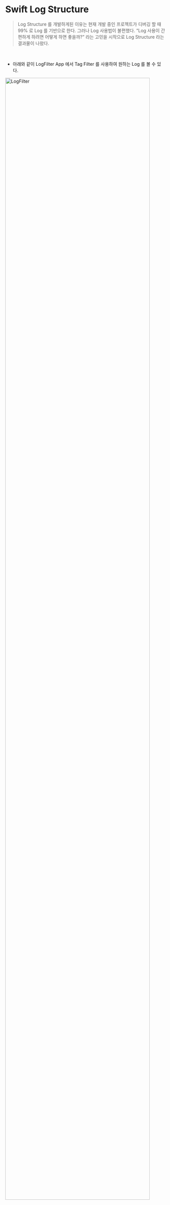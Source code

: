 # Swift Log Structure
> Log Structure 를 개발하게된 이유는 현재 개발 중인 프로젝트가 디버깅 할 때 99% 로 Log 를 기반으로 한다. 그러나 Log 사용법이 불편했다. “Log 사용이 간편하게 하려면 어떻게 하면 좋을까?” 라는 고민을 시작으로 Log Structure 라는 결과물이 나왔다.
<br>

- 아래와 같이 LogFilter App 에서 Tag Filter 를 사용하여 원하는 Log 를 볼 수 있다.

<img width="95%" alt="LogFilter" src="https://github.com/hgkim2024/Log/assets/163487894/70f4c489-7339-42d0-b3dc-a65be3483295">
<br>
<br>
<br>


## 사용법

```swift
Log.setLogLevel(LogLevel.DEBUG)
Log.tag(.CALL).t("message")
Log.tag(.GROUP).tag(.URI).tag(.FLOOR).e("message")
Log.tag([.CALL, Tag.URI]).d("message")
Log.tag([.MESSAGE, .NOTIFY]).tag(.URI).d("message")
Log.tag(.CALL).tag([.URI, .NAME]).d("message")
```
<br>

- 결과
```
[ERROR] [FLOOR][GROUP][URI] [ViewController.swift]:18 [viewDidLoad()] - message
[DEBUG] [CALL][URI] [ViewController.swift]:19 [viewDidLoad()] - message
[DEBUG] [MSG][NOTIFY][URI] [ViewController.swift]:20 [viewDidLoad()] - message
[DEBUG] [CALL][URI][NAME] [ViewController.swift]:21 [viewDidLoad()] - message
```

## Tag
- 여러개 Tag 를 추가 할 수 있다.
- tag 입력은 Tag enum class 만 가능하며, 단일과 리스트 형태의 파라미터를 허용한다.
- Tag 는 하나 이상 반드시 들어가야 한다. Tag 지정 안할 시 assert 에서 거절된다.
- 기본 Dictionary 사용 시 간헐적으로 Tread Crash 발생하여 NSMutableDictionary 를 사용하여 TagId를 저장한다.

```swift
static func tag(_ tag: Tag, file: String = #file, line: Int = #line,function: String = #function) -> Log.Type {
    let key = getKey(file: file, line: line, function: function)
    setTags([tag], key: key)
    
    return Log.self
}


static func tag(_ tags: [Tag], file: String = #file, line: Int =#line, function: String = #function) -> Log.Type {
    let key = getKey(file: file, line: line, function: function)
    setTags(tags, key: key)
    
    return Log.self
}
```
<br>

## Tag Priority
- Tag enum Type 을 Int 로 지정하여 Tag를 오름차순으로 출력한다.
- NONE Tag 는 사용자가 추가해도 출력되지 않는다. Tag 가 없을 때만 NONE Tag 로 출력된다.

```swift
// MARK: - Log Tag
enum Tag: Int {
    // MARK: - 상위 태그
    case CALL
    case FLOOR
    case MESSAGE
    
    // MARK: - 하위 태그
    case URI
    case NAME
    
    case SUCCESS
    case FAIL
    
    // MARK: - NONE 태그
    case NONE
    
    var title: String {
        return switch self {
        case .MESSAGE:
            "MSG" // : Log Level 에 MESSAGE 가 있어 MSG 로 수정
        default:
            String(describing: self)
        }
    }
}
```
<br>

## Log Level
- Log Level 종류는 TRACE, DEBUG, WARNING, ERROR, FATAL 로 총 5가지 Level 이 있다.
- Log Level 종류에 앞 이니셜만 가져와 함수로 만들었다.
```swift
// trace
static func t(_ format: String, file: String = #file, line: Int =#line, function: String = #function) {
    printLog(format, logLevel: LogLevel.TRACE, file: file, line: line, function: function)
}

// debug
static func d(_ format: String, file: String = #file, line: Int =#line, function: String = #function) {
    printLog(format, logLevel: LogLevel.DEBUG, file: file, line: line, function: function)
}

// warning
static func w(_ format: String, file: String = #file, line: Int =#line, function: String = #function) {
    printLog(format, logLevel: LogLevel.WARNING, file: file, line: line, function: function)
}

// error
static func e(_ format: String, file: String = #file, line: Int =#line, function: String = #function) {
    printLog(format, logLevel: LogLevel.ERROR, file: file, line: line, function: function)
}

// fatal
static func f(_ format: String, file: String = #file, line: Int =#line, function: String = #function) {
    printLog(format, logLevel: LogLevel.FATAL, file: file, line: line, function: function)
}
```

- AppDelegate
```swift
func application(_ application: UIApplication, didFinishLaunchingWithOptions launchOptions: [UIApplication.LaunchOptionsKey: Any]?) -> Bool {
        
#if DEBUG
    Log.setLogLevel(.TRACE)
#else
    Log.setLogLevel(.ERROR)
#endif
        
    return true
}
```

<br>

## Print Log
- Log Class 에서 Log Level 을 설정하면 해당 기준으로 아래 Level 로그만 출력한다.
- Log Level 에 따라 print 될 때 “[LogLevel]” 이 가장 앞에 표기된다.
- 설정된 태그는 Log Level 뒤에 [Tag1][Tag2][Tag3] ... [TagN] 으로 표기된다.
- NSLog 사용시 Contents 길이가 길어지면 짤리기 때문에 OSLog 로 변경했다.

```swift
static private func printLog(_ message: String, logLevel: LogLevel, file: String, line: Int, function: String) {
    let key = getKey(file: file, line: line, function: function)
    guard var tags = logTagMap[key] as? [Tag] else {
        assert(false)
        return
    }
    tags.sort(by: { $0.rawValue < $1.rawValue })
    
    if isNotPrintLog(logLevel: logLevel) {
        logTagMap[key] = nil
        return
    }
    
    var tag = ""
    
    if logTagMap[key] == nil {
        logTagMap[key] = [Tag.NONE]
    }
    
    for t in tags {
        tag += "[\(t.title)]"
    }
    
    let fileName = URL(fileURLWithPath: file).lastPathComponent
    var imoge: String = "🟢"
    if tags.contains(.FAIL) {
        imoge = "❌"
    }
    let contents = "\(imoge) [\(logLevel.rawValue)] \(tag) [\(fileName)]:\(line) [\(function)]: - \(message)"
    
    os_log("%@", log: logger, type: .debug, contents)
    //        NSLog(contents) // NSLog 사용시 contents 가 길어지면 짤린다.
    
    logTagMap[key] = nil
}
```

<br>
